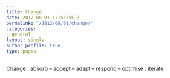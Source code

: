 ```yaml
---
title: Change
date: 2012-08-01 17:55:55 Z
permalink: "/2012/08/01/change/"
categories:
- general
layout: single
author_profile: true
type: pages
---
```


Change : absorb &#8211; accept &#8211; adapt &#8211; respond &#8211; optimise : iterate
